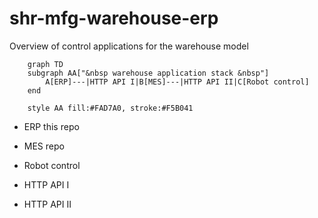 # shr-mfg-warehouse-erp

Overview of control applications for the warehouse model

```mermaid
    graph TD
    subgraph AA["&nbsp warehouse application stack &nbsp"]
        A[ERP]---|HTTP API I|B[MES]---|HTTP API II|C[Robot control]
    end

    style AA fill:#FAD7A0, stroke:#F5B041
```

* ERP this repo
* MES repo
* Robot control

* HTTP API I
* HTTP API II
